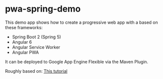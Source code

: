 # pwa-spring-demo

This demo app shows how to create a progressive web app with a based on these frameworks:
* Spring Boot 2 (Spring 5)
* Angular 6
* Angular Service Worker
* Angular PWA

It can be deployed to Google App Engine Flexible via the Maven Plugin.

Roughly based on: [This tutorial](https://medium.com/@nsmirnova/creating-pwa-with-angular-5-part-2-progressifying-the-application-449e3a706129)
